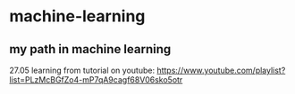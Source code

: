 # machine-learning
## my path in machine learning
27.05 learning from tutorial on youtube: https://www.youtube.com/playlist?list=PLzMcBGfZo4-mP7qA9cagf68V06sko5otr
